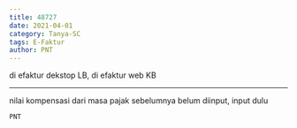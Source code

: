 ```yaml
---
title: 48727
date: 2021-04-01
category: Tanya-SC
tags: E-Faktur
author: PNT
---
```


di efaktur dekstop LB, di efaktur web KB

---

nilai kompensasi dari masa pajak sebelumnya belum diinput, input dulu

`PNT`

